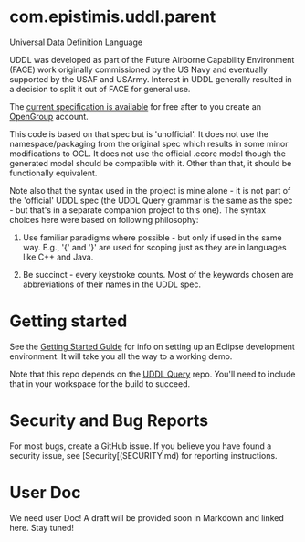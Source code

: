 # com.epistimis.uddl.parent
Universal Data Definition Language

UDDL was developed as part of the Future Airborne Capability Environment (FACE) work originally commissioned by the US Navy and eventually supported by the USAF and USArmy.  Interest in UDDL generally resulted in a decision to split it out of FACE for general use.

The [current specification is available](https://publications.opengroup.org/standards/face/c198) for free after to you create an [OpenGroup](https://www.opengroup.org) account.

This code is based on that spec but is 'unofficial'. It does not use the namespace/packaging from the original spec which results in some minor modifications to OCL. It does not use the official .ecore model though the generated model should be compatible with it. Other than that, it should be functionally equivalent.

Note also that the syntax used in the project is mine alone - it is not part of the 'official' UDDL spec (the UDDL Query grammar is the same as the spec - but that's in a separate companion project to this one). The syntax choices here were based on following philosophy:

1. Use familiar paradigms where possible - but only if used in the same way. E.g., '{' and '}' are used for scoping just as they are in languages like C++
and Java.

2. Be succinct - every keystroke counts. Most of the keywords chosen are abbreviations of their names in the UDDL spec.

# Getting started

See the [Getting Started Guide](GETTING_STARTED.md) for info on setting up an Eclipse development environment. It will take you all the way to a working demo.

Note that this repo depends on the [UDDL Query](https://github.com/Epistimis/com.epistimis.uddl.query.parent) repo. You'll need to include that in your workspace for the build to succeed.

# Security and Bug Reports
For most bugs, create a GitHub issue. If you believe you have found a security issue, see [Security[(SECURITY.md) for reporting instructions.

# User Doc
We need user Doc! A draft will be provided soon in Markdown and linked here. Stay tuned!
